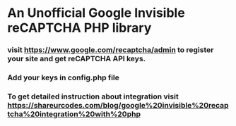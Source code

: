 # An Unofficial Google Invisible reCAPTCHA PHP library
### visit https://www.google.com/recaptcha/admin to register your site and get reCAPTCHA API keys.
### Add your keys in config.php file
### To get detailed instruction about integration visit https://shareurcodes.com/blog/google%20invisible%20recaptcha%20integration%20with%20php



   
